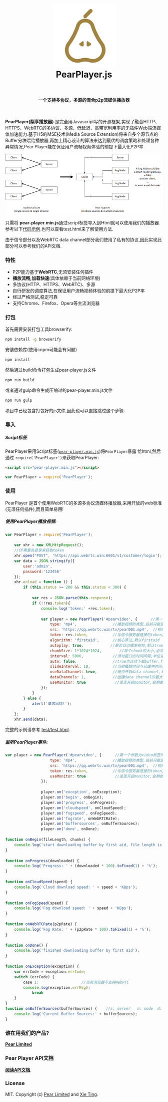 <h1 align="center">
  <img src="fig/pearlimited-avatar.png" width="200"></img>
  <br>
  PearPlayer.js
  <br>
  <br>
</h1>

<h4 align="center">一个支持多协议，多源的混合p2p流媒体播放器</h4>
<br>

**PearPlayer(梨享播放器)** 是完全用Javascript写的开源框架,实现了融合HTTP、HTTPS、WebRTC的多协议、多源、低延迟、高带宽利用率的无插件Web端流媒体加速能力.基于H5的MSE技术(Media Source Extension)将来自多个源节点的Buffer分块喂给播放器,再加上精心设计的算法来达到最优的调度策略和处理各种异常情况,Pear Player能在保证用户流畅视频体验的前提下最大化P2P率.

![multisources](fig/fogvdn_multisources.png)

只需将
**pear-player.min.js**通过script标签导入到Html就可以使用我们的播放器. 参考以下[代码示例](#使用).也可以查看test.html来了解使用方法.

由于信令部分以及WebRTC data channel部分我们使用了私有的协议,因此实现此部分可以参考我们的API文档.

### 特性

- P2P能力基于**WebRTC**,无须安装任何插件
- **播放流畅,加载快速**(具体依赖于当前网络环境)
- 多协议(HTTP、HTTPS、WebRTC)、多源
- 自行研发的调度算法,在保证用户流畅视频体验的前提下最大化P2P率
- 经过严格测试,稳定可靠
- 支持Chrome、Firefox、Opera等主流浏览器

### 打包

首先需要安装打包工具browserify:
```bash
npm install -g browserify
```

安装依赖库(使用cnpm可能会有问题)
```bash
npm install
```

然后通过build命令打包生成pear-player.js文件
```bash
npm run build
```

或者通过gulp命令生成压缩过的pear-player.min.js文件
```bash
npm run gulp
```

项目中已经包含打包好的js文件,因此也可以直接跳过这个步骤.

### 导入

##### Script标签 

PearPlayer采用Script标签([`pear-player.min.js`](dest/pear-player.min.js))将`PearPlayer`暴露
给html,然后通过 `require('PearPlayer')`来获取PearPlayer:

```html
<script src="pear-player.min.js"></script>
```

```js
var PearPlayer = require('PearPlayer');
```

### 使用

PearPlayer 是首个使用WebRTC的多源多协议流媒体播放器,采用开放的web标准(无须任何插件),而且简单易用!

##### 使用PearPlayer播放视频:

```js
var PearPlayer = require('PearPlayer');

    var xhr = new XMLHttpRequest();
    //CP需要先登录来获取token
    xhr.open("POST", 'https://api.webrtc.win:6601/v1/customer/login');
    var data = JSON.stringify({
        user:'admin',
        password:'123456'
    });
    xhr.onload = function () {
        if (this.status >= 200 && this.status < 300) {

            var res = JSON.parse(this.response);
            if (!!res.token){
                console.log('token:' +res.token);

                var player = new PearPlayer('#pearvideo', {      //第一个参数为video标签的id或class
                    type: 'mp4',                //播放视频的类型,目前只能是mp4
                    src: 'https://qq.webrtc.win/tv/pear001.mp4',  //视频播放的src
                    token: res.token,           //与信令服务器连接的token,必须
                    algorithm: 'firstaid',      //核心算法,默认firstaid
                    autoplay: true,            //是否自动播发视频,默认true
                    chunkSize: 1*1024*1024,        //每个chunk的大小,必须是32K的整数倍,默认1M
                    interval: 5000,             //滑动窗口的时间间隔,单位毫秒,默认10s
                    auto: false,                //true为连续下载buffer,false则是只有当前播放时间与已缓冲时间小于slideInterval时下载buffer,如果是fmp4建议设为true,默认false
                    slideInterval: 10,          //当前播放时间与已缓冲时间小于这个数值时触发窗口滑动,单位秒,默认20s
                    useDataChannel: true,       //是否开启data channel,默认true
                    dataChannels: 1,            //创建data channel的最大数量,默认3
                    useMonitor: true             //是否开启monitor,会稍微影响性能,默认true
                });
            }
        } else {
            alert('请求出错!');
        }
    };
    xhr.send(data);
```

完整的示例请参考 [test/test.html](test/test.html).

##### 监听PearPlayer事件:
```js
var player = new PearPlayer('#pearvideo', {      //第一个参数为video标签的id或class
                    type: 'mp4',                //播放视频的类型,目前只能是mp4
                    src: 'https://qq.webrtc.win/tv/pear001.mp4',  //视频播放的src
                    token: res.token,           //与信令服务器连接的token,必须
                    useMonitor: true             //是否开启monitor,会稍微影响性能,默认true
                });

                player.on('exception', onException);
                player.on('begin', onBegin);
                player.on('progress', onProgress);
                player.on('cloudspeed', onCloudSpeed);
                player.on('fogspeed', onFogSpeed);
                player.on('fograte', onWebRTCRate);
                player.on('buffersources', onBufferSources);               //s: server   n: node  d: data channel  b: browser
                player.on('done', onDone);
                
function onBegin(fileLength, chunks) {
    console.log('start downloading buffer by first aid, file length is:' + fileLength + ' total chunks:' + chunks);
}

function onProgress(downloaded) {
    console.log('Progress: ' + (downloaded * 100).toFixed(1) + '%');
}

function onCloudSpeed(speed) {
    console.log('Cloud download speed: ' + speed + 'KBps');
}

function onFogSpeed(speed) {
    console.log('Fog download speed: ' + speed + 'KBps');
}

function onWebRTCRate(p2pRate) {
    console.log('Fog Rate: ' + (p2pRate * 100).toFixed(1) + '%');
}

function onDone() {
    console.log('finished downloading buffer by first aid');
}

function onException(exception) {
    var errCode = exception.errCode;
    switch (errCode) {
        case 1:                   //当前浏览器不支持WebRTC
        console.log(exception.errMsg);
            break
    }
}
function onBufferSources(bufferSources) {    //s: server   n: node  d: data channel  b: browser
    console.log('Current Buffer Sources:' + bufferSources);
}
```

### 谁在用我们的产品?

**[Pear Limited](https://pear.hk)**

### Pear Player API文档

**[阅读API文档](docs/api.md).**

### License

MIT. Copyright (c) [Pear Limited](https://pear.hk) and [Xie Ting](t@pear.hk).
